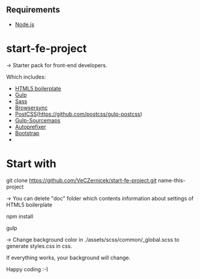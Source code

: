 ## Requirements
* [Node.js](https://nodejs.org) 

# start-fe-project
-> Starter pack for front-end developers. 

Which includes:
* [HTML5 boilerplate](https://html5boilerplate.com)
* [Gulp](https://gulpjs.com)
* [Sass](https://sass-lang.com)
* [Browsersync](https://www.browsersync.io)
* [PostCSS](https://github.com/postcss/postcss#articles)(https://github.com/postcss/gulp-postcss)
* [Gulp-Sourcemaps](https://github.com/gulp-sourcemaps/gulp-sourcemaps)
* [Autoprefixer](https://github.com/postcss/autoprefixer#gulp)
* [Bootstrap](https://getbootstrap.com)
* 
# Start with
git clone https://github.com/VeCZernicek/start-fe-project.git name-this-project

-> You can delete "doc" folder which contents information about settings of HTML5 boilerplate

npm install 

gulp

-> Change background color in ./assets/scss/common/_global.scss to generate styles.css in css. 

If everything works, your background will change. 

Happy coding :-)